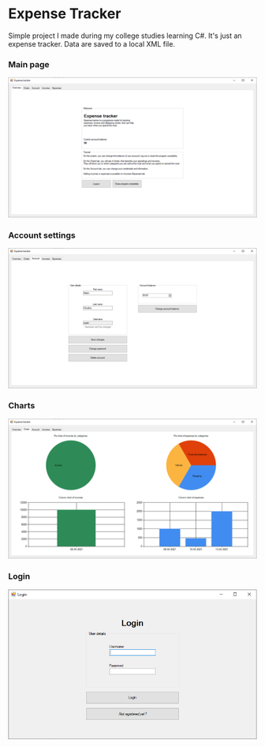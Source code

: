 # Expense Tracker
Simple project I made during my college studies learning C#. It's just an expense tracker. Data are saved to a local XML file.

### Main page
![Image 1](https://github.com/choutkamartin/expense-tracker/blob/1a72753bc86ca91141853de4df6c57f059eb2468/images/image%20(1).png)

### Account settings
![Image 2](https://github.com/choutkamartin/expense-tracker/blob/1a72753bc86ca91141853de4df6c57f059eb2468/images/image%20(2).png)

### Charts
![Image 3](https://github.com/choutkamartin/expense-tracker/blob/1a72753bc86ca91141853de4df6c57f059eb2468/images/image%20(3).png)

### Login
![Image 4](https://github.com/choutkamartin/expense-tracker/blob/1a72753bc86ca91141853de4df6c57f059eb2468/images/image%20(4).png)

